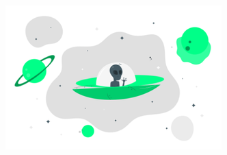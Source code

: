 <img alt="alien svg" align="center" src="https://raw.githubusercontent.com/Pedroo-Nietoo/LandingPageTeste/main/outer-space-animate.svg"/>

